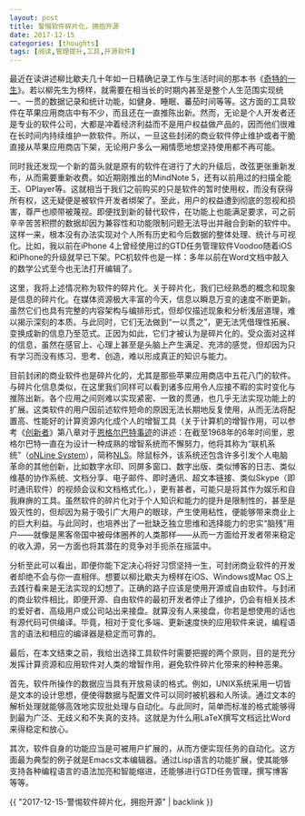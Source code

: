 ```yaml
---
layout: post
title: 警惕软件碎片化，拥抱开源
date: 2017-12-15
categories: [thoughts]
tags: [阅读,管理提升,工具,开源软件]
---
```


最近在读讲述柳比歇夫几十年如一日精确记录工作与生活时间的那本书《[奇特的一生](https://book.douban.com/subject/26829485/)》。若以柳先生为榜样，就需要在相当长的时期内甚至是整个人生范围实现统一、一贯的数据记录和统计功能，如健身、睡眠、蕃茄时间等等。这方面的工具软件在苹果应用商店中有不少，而且还在一直推陈出新。然而，无论是个人开发者还是专业的软件公司，大都是冲着经济利益而不是用户权益做产品的，因而他们很难在长时间内持续维护一款软件。所以，一旦这些封闭的商业软件停止维护或者干脆直接从苹果应用商店下架，无论用户多么一厢情愿地想坚持使用都不再可能。

同时我还发现一个新的苗头就是原有的软件在进行了大的升级后，改弦更张重新发布，从而需要重新收费。如近期刚推出的MindNote 5，还有以前用过的扫描全能王、OPlayer等。这就相当于我们之前购买的只是软件的暂时使用权，而没有获得所有权，这无疑便是被软件开发者绑架了。至此，用户的权益遭到彻底的忽视和损害，尊严也顺带被蔑视。即便找到新的替代软件，在功能上也能满足要求，可之前辛辛苦苦积攒的数据却因为兼容性和功能限制问题无法导出并融合到新的软件中。这样一来，根本没有办法实现对个人所有历史和今后数据的整体处理、统计与可视化。比如，我以前在iPhone 4上曾经使用过的GTD任务管理软件Voodoo随着iOS和iPhone的升级就早已下架。PC机软件也是一样：多年以前在Word文档中敲入的数学公式至今也无法打开编辑了。

这里，我将上述情况称为软件的碎片化。关于碎片化，我们已经熟悉的概念和现象是信息的碎片化。在媒体资源极大丰富的今天，信息以瞬息万变的速度不断更新。虽然它们也具有完整的内容架构与编排形式，但却仅描述现象和分析浅层道理，难以揭示深刻的本质。与此同时，它们无法做到“一以贯之”，更无法凭借理性拓展、变换成新的信息乃至范式。正因为如此，它们才被认为是碎片化的。受众面对这样的信息，虽然在感官上、心理上甚至是头脑上产生满足、充沛的感觉，但却因为只有学习而没有练习、思考、创造，难以形成真正的知识与能力。

目前封闭的商业软件也是碎片化的，尤其是那些苹果应用商店中五花八门的软件。与碎片化信息类似，在这里我们同样可以看到诸多应用令人应接不暇的实时变化与推陈出新。各个应用之间则难以实现紧密、一致的贯通，也几乎无法实现功能上的扩展。这类软件的用户因前述软件短命的原因无法长期地反复使用，从而无法将配置高、性能好的计算资源内化成个人的增智工具（关于计算机的增智作用，可以参考《[创新者](https://book.douban.com/subject/27009472/)》第八章对于[恩格尔巴特事迹](https://book.douban.com/annotation/48695180/)的讲述：在截至1968年的6年时间里，恩格尔巴特一直在为设计一种成熟的增智系统而不懈努力，他将其称为“联机系统”（[oNLine System](https://en.wikipedia.org/wiki/NLS_%28computer_system%29)），简称[NLS](https://en.wikipedia.org/wiki/NLS_%28computer_system%29)。除鼠标外，该系统还包含许多引发个人电脑革命的其他创新，比如数字水印、同屏多窗口、数字出版、类似博客的日志、类似维基的协作系统、文档分享、电子邮件、即时通讯、超文本链接、类似Skype（即时通讯软件）的视频会议和文档格式化。），更有甚者，可能只是将其作为娱乐和自我麻痹的工具。虽然软件的碎片化对于个人知识和能力的提升是限制性的，甚至是毁灭性的，但却因为易于吸引广大用户的眼球，产生使用粘性，便能够带来商业上的巨大利益。与此同时，也培养出了一批缺乏独立思维和选择能力的忠实“脑残”用户——就像是黑客帝国中被母体圈养的人类那样——从而一方面给开发者带来稳定的收入源，另一方面也将其潜在的竞争对手扼杀在摇篮中。

分析至此可以看出，即便你能下定决心将好习惯坚持一生，可封闭商业软件的开发者却绝不会与你一直相伴。想要以柳比歇夫为榜样在iOS、Windows或Mac OS上去践行看来是无法实现的幻想了。正确的路子应该是使用开源或自由软件。与封闭的商业软件相比，即便开源、自由软件的最初开发者停止了维护，仍会有相关技术的爱好者、高级用户或公司站出来接盘。就算没有人来接盘，你若是想使用的话也有源代码可供编译。毕竟，相对于变化多端、更新速度快的应用软件来说，编程语言的语法和相应的编译器是稳定而可靠的。

最后，在本文结束之前，我给出选择工具软件时需要把握的两个原则，目的是充分发挥计算资源和应用软件对人类的增智作用，避免软件碎片化带来的种种恶果。

首先，软件所操作的数据应当具有开放易读的格式。例如，UNIX系统采用一切皆是文本的设计思想，便使得数据与配置文件可以同时被机器和人所读。通过文本的解析处理就能够高效地实现批处理与自动化。与此同时，简单而标准的格式能够得到最为广泛、无歧义和不失真的支持。这就是为什么用LaTeX撰写文档远比Word来得稳定和放心。

其次，软件自身的功能应当是可被用户扩展的，从而方便实现任务的自动化。这方面最为典型的例子就是Emacs文本编辑器。通过Lisp语言的功能扩展，使其能够支持各种编程语言的语法加亮和智能缩进，还能够进行GTD任务管理，撰写博客等等。

{{ "2017-12-15-警惕软件碎片化，拥抱开源" | backlink }}
